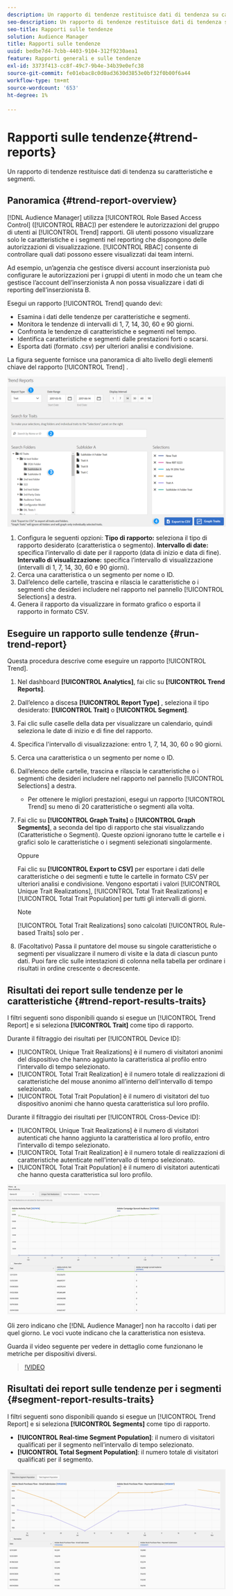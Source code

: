 ```yaml
---
description: Un rapporto di tendenze restituisce dati di tendenza su caratteristiche e segmenti.
seo-description: Un rapporto di tendenze restituisce dati di tendenza su caratteristiche e segmenti.
seo-title: Rapporti sulle tendenze
solution: Audience Manager
title: Rapporti sulle tendenze
uuid: bedbe7d4-7cbb-4403-9104-312f9230aea1
feature: Rapporti generali e sulle tendenze
exl-id: 3373f413-cc8f-49c7-9b4e-34b39e0efc38
source-git-commit: fe01ebac8c0d0ad3630d3853e0bf32f0b00f6a44
workflow-type: tm+mt
source-wordcount: '653'
ht-degree: 1%

---
```


# Rapporti sulle tendenze{#trend-reports}

Un rapporto di tendenze restituisce dati di tendenza su caratteristiche e segmenti.

## Panoramica {#trend-report-overview}

<!-- 

c_trend_reports.xml

 -->

[!DNL Audience Manager] utilizza  [!UICONTROL Role Based Access Control] ([!UICONTROL RBAC]) per estendere le autorizzazioni del gruppo di utenti ai  [!UICONTROL Trend] rapporti. Gli utenti possono visualizzare solo le caratteristiche e i segmenti nel reporting che dispongono delle autorizzazioni di visualizzazione. [!UICONTROL RBAC] consente di controllare quali dati possono essere visualizzati dai team interni.

Ad esempio, un’agenzia che gestisce diversi account inserzionista può configurare le autorizzazioni per i gruppi di utenti in modo che un team che gestisce l’account dell’inserzionista A non possa visualizzare i dati di reporting dell’inserzionista B.

Esegui un rapporto [!UICONTROL Trend] quando devi:

* Esamina i dati delle tendenze per caratteristiche e segmenti.
* Monitora le tendenze di intervalli di 1, 7, 14, 30, 60 e 90 giorni.
* Confronta le tendenze di caratteristiche e segmenti nel tempo.
* Identifica caratteristiche e segmenti dalle prestazioni forti o scarsi.
* Esporta dati (formato .csv) per ulteriori analisi e condivisione.

La figura seguente fornisce una panoramica di alto livello degli elementi chiave del rapporto [!UICONTROL Trend] .

![](assets/trend_reports.png)

1. Configura le seguenti opzioni:
   **Tipo di rapporto:** seleziona il tipo di rapporto desiderato (caratteristica o segmento).
   **Intervallo di date:** specifica l’intervallo di date per il rapporto (data di inizio e data di fine).
   **Intervallo di visualizzazione:** specifica l’intervallo di visualizzazione (intervalli di 1, 7, 14, 30, 60 e 90 giorni).
1. Cerca una caratteristica o un segmento per nome o ID.
1. Dall’elenco delle cartelle, trascina e rilascia le caratteristiche o i segmenti che desideri includere nel rapporto nel pannello [!UICONTROL Selections] a destra.
1. Genera il rapporto da visualizzare in formato grafico o esporta il rapporto in formato CSV.

## Eseguire un rapporto sulle tendenze {#run-trend-report}

Questa procedura descrive come eseguire un rapporto [!UICONTROL Trend].

<!-- 

t_working_with_trend_reports.xml

 -->

1. Nel dashboard **[!UICONTROL Analytics]**, fai clic su **[!UICONTROL Trend Reports]**.
1. Dall’elenco a discesa **[!UICONTROL Report Type]** , seleziona il tipo desiderato: **[!UICONTROL Trait]** o **[!UICONTROL Segment]**.
1. Fai clic sulle caselle della data per visualizzare un calendario, quindi seleziona le date di inizio e di fine del rapporto.
1. Specifica l&#39;intervallo di visualizzazione: entro 1, 7, 14, 30, 60 o 90 giorni.
1. Cerca una caratteristica o un segmento per nome o ID.
1. Dall’elenco delle cartelle, trascina e rilascia le caratteristiche o i segmenti che desideri includere nel rapporto nel pannello [!UICONTROL Selections] a destra.
   * Per ottenere le migliori prestazioni, esegui un rapporto [!UICONTROL Trend] su meno di 20 caratteristiche o segmenti alla volta.
1. Fai clic su **[!UICONTROL Graph Traits]** o **[!UICONTROL Graph Segments]**, a seconda del tipo di rapporto che stai visualizzando (Caratteristiche o Segmenti). Queste opzioni ignorano tutte le cartelle e i grafici solo le caratteristiche o i segmenti selezionati singolarmente.

   Oppure

   Fai clic su **[!UICONTROL Export to CSV]** per esportare i dati delle caratteristiche o dei segmenti e tutte le cartelle in formato CSV per ulteriori analisi e condivisione. Vengono esportati i valori [!UICONTROL Unique Trait Realizations], [!UICONTROL Total Trait Realizations] e [!UICONTROL Total Trait Population] per tutti gli intervalli di giorni.

   >[!NOTE]
   >
   >[!UICONTROL Total Trait Realizations] sono calcolati  [!UICONTROL Rule-based Traits] solo per .

1. (Facoltativo) Passa il puntatore del mouse su singole caratteristiche o segmenti per visualizzare il numero di visite e la data di ciascun punto dati. Puoi fare clic sulle intestazioni di colonna nella tabella per ordinare i risultati in ordine crescente o decrescente.

## Risultati dei report sulle tendenze per le caratteristiche {#trend-report-results-traits}

I filtri seguenti sono disponibili quando si esegue un [!UICONTROL Trend Report] e si seleziona **[!UICONTROL Trait]** come tipo di rapporto.

Durante il filtraggio dei risultati per [!UICONTROL Device ID]:

* [!UICONTROL Unique Trait Realizations] è il numero di visitatori anonimi del dispositivo che hanno aggiunto la caratteristica al profilo entro l’intervallo di tempo selezionato.
* [!UICONTROL Total Trait Realization] è il numero totale di realizzazioni di caratteristiche del mouse anonimo all’interno dell’intervallo di tempo selezionato.
* [!UICONTROL Total Trait Population] è il numero di visitatori del tuo dispositivo anonimi che hanno questa caratteristica sul loro profilo.

Durante il filtraggio dei risultati per [!UICONTROL Cross-Device ID]:

* [!UICONTROL Unique Trait Realizations] è il numero di visitatori autenticati che hanno aggiunto la caratteristica al loro profilo, entro l’intervallo di tempo selezionato.
* [!UICONTROL Total Trait Realization] è il numero totale di realizzazioni di caratteristiche autenticate nell’intervallo di tempo selezionato.
* [!UICONTROL Total Trait Population] è il numero di visitatori autenticati che hanno questa caratteristica sul loro profilo.

![trend-report-traits](assets/trend-report-traits.png)

Gli zero indicano che [!DNL Audience Manager] non ha raccolto i dati per quel giorno. Le voci vuote indicano che la caratteristica non esisteva.

Guarda il video seguente per vedere in dettaglio come funzionano le metriche per dispositivi diversi.

>[!VIDEO](https://docs.adobe.com/content/help/en/audience-manager-learn/tutorials/build-and-manage-audiences/profile-merge/understanding-cross-device-metrics-in-audience-manager.html)

## Risultati dei report sulle tendenze per i segmenti {#segment-report-results-traits}

I filtri seguenti sono disponibili quando si esegue un [!UICONTROL Trend Report] e si seleziona **[!UICONTROL Segments]** come tipo di rapporto.

* **[!UICONTROL Real-time Segment Population]**: il numero di visitatori qualificati per il segmento nell’intervallo di tempo selezionato.
* **[!UICONTROL Total Segment Population]**: il numero totale di visitatori qualificati per il segmento.

![segmenti di trend-report](assets/trend-report-segments.png)
